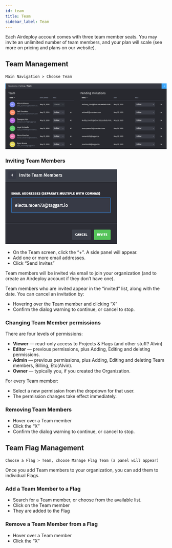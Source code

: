 ```yaml
---
id: team
title: Team
sidebar_label: Team
---
```


Each Airdeploy account comes with three team member seats. You may invite an unlimited number of team members, and your plan will scale (see more on pricing and plans on our website).

## Team Management

`Main Navigation > Choose Team`

![](assets/team.png)


### Inviting Team Members

![](assets/invite-member.png)

- On the Team screen, click the “+”. A side panel will appear.
- Add one or more email addresses.
- Click “Send Invites”

Team members will be invited via email to join your organization (and to create an Airdeploy account if they don’t have one).

Team members who are invited appear in the “invited” list, along with the date. You can cancel an invitation by:

- Hovering over the Team member and clicking “X”
- Confirm the dialog warning to continue, or cancel to stop.

### Changing Team Member permissions
There are four levels of permissions:

- __Viewer__ — read-only access to Projects & Flags (and other stuff? Alvin)
- __Editor__ — previous permissions, plus Adding, Editing and deleting permissions.
- __Admin__ — previous permissions, plus Adding, Editing and deleting Team members, Billing, Etc(Alvin).
- __Owner__ — typically you, if you created the Organization.

For every Team member:

- Select a new permission from the dropdown for that user.
- The permission changes take effect immediately.

### Removing Team Members

- Hover over a Team member
- Click the “X”
- Confirm the dialog warning to continue, or cancel to stop.

## Team Flag Management

`Choose a Flag > Team, choose Manage Flag Team (a panel will appear)`

Once you add Team members to your organization, you can add them to individual Flags.

### Add a Team Member to a Flag

- Search for a Team member, or choose from the available list.
- Click on the Team member
- They are added to the Flag

### Remove a Team Member from a Flag

- Hover over a Team member
- Click the “X”